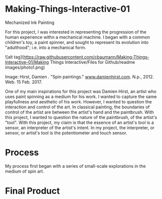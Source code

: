 # Making-Things-Interactive-01
Mechanized Ink Painting 

  For this project, I was interested in representing the progression of the human experience withn a mechanical machine. I began with a common children's toy, a paint spinner, and sought to represent its evolution into "adulthood"; i.e. into a mechanical form.

![alt tag](https://raw.githubusercontent.com/cbaumann/Making-Things-Interactive-01/Making Things Interactive/Files for Github/readme images/photo1.png)

Image: Hirst, Damien . "Spin paintings." www.damienhirst.com. N.p., 2012. Web. 15 Feb. 2017.

  One of my main inspirations for this project was Damien Hirst, an artist who uses paint spinning as a medium for his work. I wanted to capture the same playfullness and aesthetic of his work. However, I wanted to question the interaction and control of the art. In classical painting, the boundaries of control of the artist are between the artist's hand and the paintbrush. With this project, I wanted to question the nature of the paintbrush, of the artist's "tool". With this project, my claim is that the essence of an artist's tool is a sensor, an interpreter of the artist's intent. In my project, the interpreter, or sensor, or artist's tool is the potentiometer and touch sensor. 

# Process 

  My process first began with a series of small-scale explorations in the medium of spin art. 
  
 
# Final Product

  

